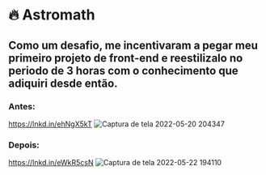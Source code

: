 <h1 color="green">🔥 Astromath</h1>
  
<h2>Como um desafio, me incentivaram a pegar meu primeiro projeto de front-end e reestilizalo no periodo de 3 horas com o conhecimento que adiquiri desde então.</h2>
  
<h3>Antes: </h3>

<a href=https://lnkd.in/ehNgX5kT>https://lnkd.in/ehNgX5kT</a>
![Captura de tela 2022-05-20 204347](https://user-images.githubusercontent.com/91347602/169742429-96f2885e-0427-44a4-8234-3d6425907b91.png)


<h3>Depois: </h3>

<a href=https://lnkd.in/eWkR5csN>https://lnkd.in/eWkR5csN</a>
![Captura de tela 2022-05-22 194110](https://user-images.githubusercontent.com/91347602/169742787-d4d45a76-26f2-4f56-b780-02ae0c46b350.png)
